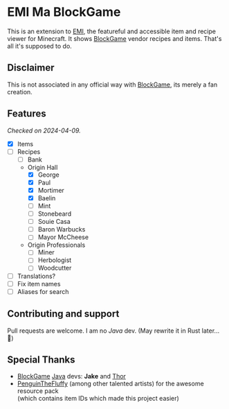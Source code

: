 # EMI Ma BlockGame

This is an extension to [EMI](https://github.com/emilyploszaj/emi), the featureful and accessible item and recipe viewer for Minecraft. It shows [BlockGame](https://blockgame.info/) vendor recipes and items. That's all it's supposed to do.

## Disclaimer

This is not associated in any official way with [BlockGame](https://blockgame.info/), its merely a fan creation.

## Features

_Checked on 2024-04-09._

- [x] Items
- [ ] Recipes
  - [ ] Bank
  - Origin Hall
    - [x] George
    - [x] Paul
    - [x] Mortimer
    - [x] Baelin
    - [ ] Mint
    - [ ] Stonebeard
    - [ ] Souie Casa
    - [ ] Baron Warbucks
    - [ ] Mayor McCheese
  - Origin Professionals
    - [ ] Miner
    - [ ] Herbologist
    - [ ] Woodcutter
- [ ] Translations?
- [ ] Fix item names
- [ ] Aliases for search

## Contributing and support

Pull requests are welcome. I am no _Java_ dev. (May rewrite it in Rust later... 🦀)

## Special Thanks

- [BlockGame](https://piratesoftware.wiki/wiki/Blockgame) [Java](https://piratesoftware.wiki/wiki/Java) devs: **Jake** and [Thor](https://piratesoftware.wiki/wiki/Thor)
- [PenguinTheFluffy](https://piratesoftware.wiki/wiki/PenguinTheFluffy) (among other talented artists) for the awesome resource pack  
  (which contains item IDs which made this project easier)
